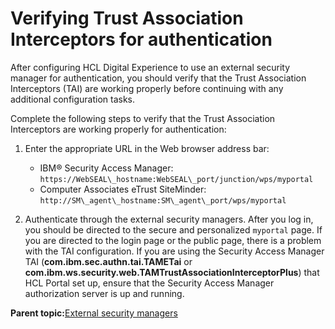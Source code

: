 # Verifying Trust Association Interceptors for authentication 

After configuring HCL Digital Experience to use an external security manager for authentication, you should verify that the Trust Association Interceptors \(TAI\) are working properly before continuing with any additional configuration tasks.

Complete the following steps to verify that the Trust Association Interceptors are working properly for authentication:

1.  Enter the appropriate URL in the Web browser address bar:

    -   IBM® Security Access Manager: `https://WebSEAL\_hostname:WebSEAL\_port/junction/wps/myportal`
    -   Computer Associates eTrust SiteMinder: `http://SM\_agent\_hostname:SM\_agent\_port/wps/myportal`
2.  Authenticate through the external security managers. After you log in, you should be directed to the secure and personalized `myportal` page. If you are directed to the login page or the public page, there is a problem with the TAI configuration. If you are using the Security Access Manager TAI \(**com.ibm.sec.authn.tai.TAMETai** or **com.ibm.ws.security.web.TAMTrustAssociationInterceptorPlus**\) that HCL Portal set up, ensure that the Security Access Manager authorization server is up and running.


**Parent topic:**[External security managers ](../security/sec_ext_man.md)

